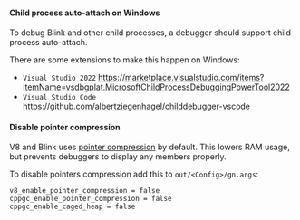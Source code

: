 #### Child process auto-attach on Windows
To debug Blink and other child processes, a debugger should support child process auto-attach.

There are some extensions to make this happen on Windows:

* `Visual Studio 2022` https://marketplace.visualstudio.com/items?itemName=vsdbgplat.MicrosoftChildProcessDebuggingPowerTool2022
* `Visual Studio Code` https://github.com/albertziegenhagel/childdebugger-vscode

#### Disable pointer compression

V8 and Blink uses [pointer compression](https://v8.dev/blog/pointer-compression) by default. This lowers RAM usage, but prevents debuggers to display any members properly.

To disable pointers compression add this to `out/<Config>/gn.args`:

```
v8_enable_pointer_compression = false
cppgc_enable_pointer_compression = false
cppgc_enable_caged_heap = false
```
